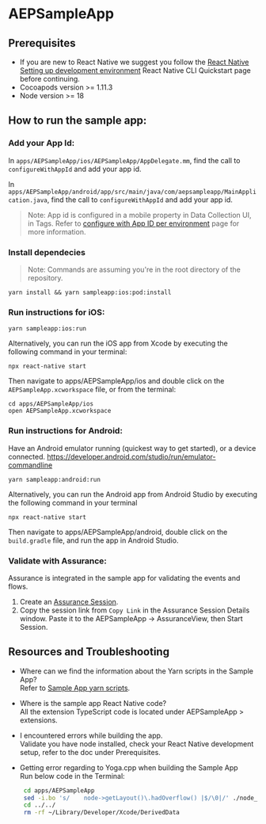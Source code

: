 # AEPSampleApp

## Prerequisites

 * If you are new to React Native we suggest you follow the [React Native Setting up development environment](https://reactnative.dev/docs/environment-setup) React Native CLI Quickstart page before continuing.
 * Cocoapods version >= 1.11.3
 * Node version >= 18

## How to run the sample app:

### Add your App Id:

In `apps/AEPSampleApp/ios/AEPSampleApp/AppDelegate.mm`, find the call to `configureWithAppId` and add your app id.

In `apps/AEPSampleApp/android/app/src/main/java/com/aepsampleapp/MainApplication.java`, find the call to `configureWithAppId` and add your app id.

> Note: App id is configured in a mobile property in Data Collection UI, in Tags.  Refer to [configure with App ID per environment](https://developer.adobe.com/client-sdks/home/base/mobile-core/configuration/#configure-with-app-id-per-environment) page for more information.

### Install dependecies 
> Note: Commands are assuming you're in the root directory of the repository.

```
yarn install && yarn sampleapp:ios:pod:install
```

### Run instructions for iOS:

```
yarn sampleapp:ios:run
```
Alternatively, you can run the iOS app from Xcode by executing the following command in your terminal:

```
npx react-native start
```
Then navigate to apps/AEPSampleApp/ios and double click on the `AEPSampleApp.xcworkspace` file, or from the terminal:

```
cd apps/AEPSampleApp/ios
open AEPSampleApp.xcworkspace
```

### Run instructions for Android:

Have an Android emulator running (quickest way to get started), or a device connected. https://developer.android.com/studio/run/emulator-commandline

```
yarn sampleapp:android:run
```

Alternatively, you can run the Android app from Android Studio by executing the following command in your terminal

```
npx react-native start
```

Then navigate to apps/AEPSampleApp/android, double click on the `build.gradle` file, and run the app in Android Studio.

### Validate with Assurance:

Assurance is integrated in the sample app for validating the events and flows. 

1. Create an [Assurance Session](https://experienceleague.adobe.com/docs/experience-platform/assurance/tutorials/using-assurance.html#create-sessions).
2. Copy the session link from `Copy Link` in the Assurance Session Details window. Paste it to the AEPSampleApp -> AssuranceView, then Start Session.


## Resources and Troubleshooting
* Where can we find the information about the Yarn scripts in the Sample App? <br>
  Refer to [Sample App yarn scripts](https://github.com/adobe/aepsdk-react-native/blob/main/package.json#L11).

* Where is the sample app React Native code? <br>
  All the extension TypeScript code is located under AEPSampleApp > extensions.

* I encountered errors while building the app. <br>
  Validate you have node installed, check your React Native development setup, refer to the doc under Prerequisites.

* Getting error regarding to Yoga.cpp when building the Sample App <br>
  Run below code in the Terminal:
  ```bash
   cd apps/AEPSampleApp
   sed -i.bo 's/    node->getLayout()\.hadOverflow() |$/\0|/' ./node_modules/react-native/ReactCommon/yoga/yoga/Yoga.cpp
   cd ../../
   rm -rf ~/Library/Developer/Xcode/DerivedData
  ```
  

